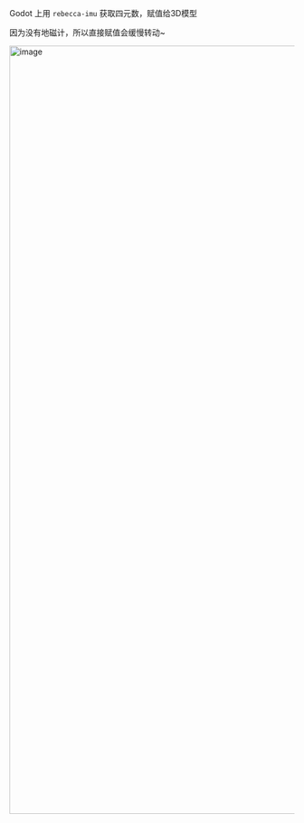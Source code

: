 Godot 上用 `rebecca-imu` 获取四元数，赋值给3D模型

因为没有地磁计，所以直接赋值会缓慢转动~

<img width="1094" height="1359" alt="image" src="https://github.com/user-attachments/assets/d4759aae-aa24-4110-8270-c8816f654936" />
